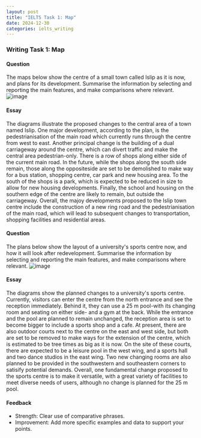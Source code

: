 ```yaml
---
layout: post
title: "IELTS Task 1: Map"
date: 2024-12-30
categories: ielts_writing
---
```


### Writing Task 1: Map

#### Question
The maps below show the centre of a small town called Islip as it is now, and plans for its development.
Summarise the information by selecting and reporting the main features, and make comparisons where relevant.
![image](https://github.com/user-attachments/assets/19df1f9c-cf5b-4b76-968b-0285e3cf83b9)

#### Essay
The diagrams illustrate the proposed changes to the central area of a town named Islip.
One major development, according to the plan, is the pedestrianisation of the main road which currently runs through the centre from west to east. Another principal change is the building of a dual carriageway around the centre, which can divert traffic and make the central area pedestrian-only.
There is a row of shops along either side of the current main road. In the future, while the shops along the south side remain, those along the oppositeside are set to be demolished to make way for a bus station, shopping centre, car park and new housing area. To the south of the shops is a park, which is expected to be reduced in size to allow for new housing developments. Finally, the school and housing on the southern edge of the centre are likely to remain, but outside the carriageway.
Overall, the majoy developments proposed to the Islip town centre include the construction of a new ring road and the pedestrianisation of the main road, which will lead to subsequent changes to transportation, shopping facilities and residential areas.

#### Question
The plans below show the layout of a university's sports centre now, and how it will look after redevelopment.
Summarise the information by selecting and reporting the main features, and make comparisons where relevant.
![image](https://github.com/user-attachments/assets/1954b29e-559e-4723-9470-26456a860a19)

#### Essay
The diagrams show the planned changes to a university's sports centre.
Currently, visitors can enter the centre from the north entrance and see the reception immediately. Behind it, they can use a 25 m pool-with its changing room and seating on either side- and a gym at the back. While the entrance and the pool are planned to remain unchanged, the reception area is set to become bigger to include a sports shop and a cafe.
At present, there are also outdoor courts next to the centre on the east and west side, but both are set to be removed to make ways for the extension of the centre, which is estimated to be tree times as big as it is now. On the site of these courts, there are expected to be a leisure pool in the west wing, and a sports hall and two dance studios in the east wing. Two new changing rooms are also planned to be provided in the southwestern and southeastern corners to satisify potential demands.
Overall, one fundamental change proposed to the sports centre is to make it versatile, with a great variety of facilities to meet diverse needs of users, although no change is planned for the 25 m pool.


#### Feedback
- Strength: Clear use of comparative phrases.
- Improvement: Add more specific examples and data to support your points.
